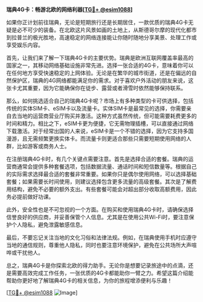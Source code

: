 **瑞典4G卡：畅游北欧的网络利器[[TG💪+ @esim1088](https://t.me/s/esim1088)]**

如果你正计划前往瑞典，无论是短期旅行还是长期居住，一款优质的瑞典4G卡无疑是必不可少的装备。在北欧这片风景如画的土地上，从斯德哥尔摩的现代化都市到拉普兰的极光胜地，高速稳定的网络连接能让你随时随地分享美景、处理工作或享受娱乐内容。

首先，让我们来了解一下瑞典4G卡的主要优势。瑞典是欧洲互联网覆盖率最高的国家之一，其移动网络基础设施非常先进。选择一张合适的4G卡，意味着你可以在任何地方享受快速稳定的上网体验。无论是在繁华的城市街道，还是在偏远的自然保护区，瑞典的4G网络都能满足你的需求。对于喜欢户外活动的朋友来说，这张卡尤其重要，因为它能确保你在徒步、露营或者滑雪时依然能够保持联系。

那么，如何挑选适合自己的瑞典4G卡呢？市场上有多种类型的卡可供选择，包括传统的实体SIM卡、eSIM卡以及流量卡。实体SIM卡是最常见的选择，你需要亲自去当地的运营商营业厅购买并激活。这种方式虽然传统，但可能需要耗费更多的时间和精力。相比之下，eSIM卡更为便捷，它无需物理插槽，可以直接通过网络下载激活。对于经常出国的人来说，eSIM卡是一个不错的选择，因为它支持多国漫游，且无需频繁更换实体卡。而流量卡则更适合那些只需要短期使用网络的人群，比如游客或商务人士。

在注册瑞典4G卡时，有几个关键点需要注意。首先是选择合适的套餐。瑞典的运营商通常会提供多种套餐选项，包括数据流量、通话时间和短信数量等。根据自己的实际需求选择最合适的套餐非常重要。如果你只是偶尔使用网络，可以选择基础套餐；如果需要长时间使用，则建议选择包含更多流量的高级套餐。其次是了解费用结构，避免不必要的额外支出。有些套餐可能会对超出部分收取高额费用，因此务必提前做好功课。

此外，安全性也是不可忽视的一个方面。在购买和使用瑞典4G卡时，请确保选择信誉良好的供应商，并妥善保管个人信息。尤其是在使用公共Wi-Fi时，要注意保护个人隐私，避免泄露敏感信息。

最后，不要忘记关注当地的文化习俗和法律法规。例如，在瑞典使用手机时应遵守当地的通信规则，尊重他人隐私，同时也要注意环境保护，避免在公共场所大声喧哗或干扰他人。

总之，瑞典4G卡是你探索北欧的得力助手。无论你是想要记录旅途中的点滴，还是需要高效完成工作任务，一张优质的4G卡都能助你一臂之力。希望这篇介绍能帮助你更好地了解瑞典4G卡的相关信息，为你的旅程增添便利与乐趣！

[[TG💪+ @esim1088](https://t.me/s/esim1088) ![Image](https://i.postimg.cc/4NQfJmqS/Snipaste-2025-05-13-00-14-12.png)]